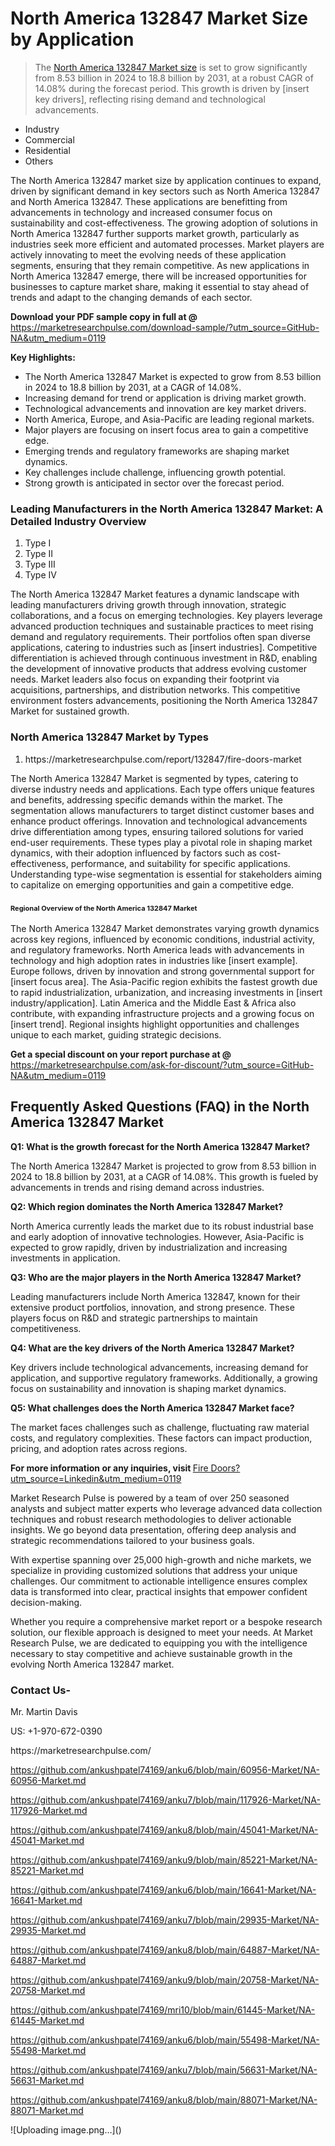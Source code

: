 <h1>North America 132847 Market&nbsp;Size by Application</h1><blockquote><p>The <a href="https://marketresearchpulse.com/download-sample/?utm_source=GitHub-NA&amp;utm_medium=0119">North America 132847 Market size</a> is set to grow significantly from 8.53 billion in 2024 to 18.8 billion by 2031, at a robust CAGR of 14.08% during the forecast period. This growth is driven by [insert key drivers], reflecting rising demand and technological advancements.</p></blockquote><ul><li>Industry<li> Commercial<li> Residential<li> Others</li></ul><p>The North America 132847 market size by application continues to expand, driven by significant demand in key sectors such as North America 132847 and North America 132847. These applications are benefitting from advancements in technology and increased consumer focus on sustainability and cost-effectiveness. The growing adoption of solutions in North America 132847 further supports market growth, particularly as industries seek more efficient and automated processes. Market players are actively innovating to meet the evolving needs of these application segments, ensuring that they remain competitive. As new applications in North America 132847 emerge, there will be increased opportunities for businesses to capture market share, making it essential to stay ahead of trends and adapt to the changing demands of each sector.</p><p><strong>Download your PDF sample copy in full at @ </strong><a href="https://marketresearchpulse.com/download-sample/?utm_source=GitHub-NA&amp;utm_medium=0119">https://marketresearchpulse.com/download-sample/?utm_source=GitHub-NA&amp;utm_medium=0119</a></p><p><strong>Key Highlights: </strong></p><ul><li>The North America 132847 Market is expected to grow from 8.53 billion in 2024 to 18.8 billion by 2031, at a CAGR of 14.08%.</li><li>Increasing demand for trend or application is driving market growth.</li><li>Technological advancements and innovation are key market drivers.</li><li>North America, Europe, and Asia-Pacific are leading regional markets.</li><li>Major players are focusing on insert focus area to gain a competitive edge.</li><li>Emerging trends and regulatory frameworks are shaping market dynamics.</li><li>Key challenges include challenge, influencing growth potential.</li><li>Strong growth is anticipated in sector over the forecast period.</li></ul><h3>Leading Manufacturers in the North America 132847 Market: A Detailed Industry Overview</h3><ol><li>Type I<li> Type II<li> Type III<li> Type IV</li></ol><div class="flex max-w-full flex-col flex-grow"><div class="min-h-8 text-message flex w-full flex-col items-end gap-2 whitespace-normal break-words [.text-message+&amp;]:mt-5" dir="auto" data-message-author-role="assistant" data-message-id="fd8432e4-4910-450d-b182-61b7bfb0a01f" data-message-model-slug="gpt-4o"><div class="flex w-full flex-col gap-1 empty:hidden first:pt-[3px]"><div class="markdown prose w-full break-words dark:prose-invert light"><p>The North America 132847 Market features a dynamic landscape with leading manufacturers driving growth through innovation, strategic collaborations, and a focus on emerging technologies. Key players leverage advanced production techniques and sustainable practices to meet rising demand and regulatory requirements. Their portfolios often span diverse applications, catering to industries such as [insert industries]. Competitive differentiation is achieved through continuous investment in R&amp;D, enabling the development of innovative products that address evolving customer needs. Market leaders also focus on expanding their footprint via acquisitions, partnerships, and distribution networks. This competitive environment fosters advancements, positioning the North America 132847 Market for sustained growth.</p></div></div></div></div><h3>North America 132847 Market by Types</h3><ol><li>https://marketresearchpulse.com/report/132847/fire-doors-market</li></ol><div class="flex max-w-full flex-col flex-grow"><div class="min-h-8 text-message flex w-full flex-col items-end gap-2 whitespace-normal break-words [.text-message+&amp;]:mt-5" dir="auto" data-message-author-role="assistant" data-message-id="084470be-0bb7-4664-bddf-5156b4f41249" data-message-model-slug="gpt-4o-mini"><div class="flex w-full flex-col gap-1 empty:hidden first:pt-[3px]"><div class="markdown prose w-full break-words dark:prose-invert light"><p>The North America 132847 Market is segmented by types, catering to diverse industry needs and applications. Each type offers unique features and benefits, addressing specific demands within the market. The segmentation allows manufacturers to target distinct customer bases and enhance product offerings. Innovation and technological advancements drive differentiation among types, ensuring tailored solutions for varied end-user requirements. These types play a pivotal role in shaping market dynamics, with their adoption influenced by factors such as cost-effectiveness, performance, and suitability for specific applications. Understanding type-wise segmentation is essential for stakeholders aiming to capitalize on emerging opportunities and gain a competitive edge.</p></div></div></div></div><h3><span style="font-size: 11px;">Regional Overview of the North America 132847 Market</span></h3><div class="flex max-w-full flex-col flex-grow"><div class="min-h-8 text-message flex w-full flex-col items-end gap-2 whitespace-normal break-words [.text-message+&amp;]:mt-5" dir="auto" data-message-author-role="assistant" data-message-id="e9038762-ce64-4e30-91c9-9bd413514231" data-message-model-slug="gpt-4o-mini"><div class="flex w-full flex-col gap-1 empty:hidden first:pt-[3px]"><div class="markdown prose w-full break-words dark:prose-invert light"><p>The North America 132847 Market demonstrates varying growth dynamics across key regions, influenced by economic conditions, industrial activity, and regulatory frameworks. North America leads with advancements in technology and high adoption rates in industries like [insert example]. Europe follows, driven by innovation and strong governmental support for [insert focus area]. The Asia-Pacific region exhibits the fastest growth due to rapid industrialization, urbanization, and increasing investments in [insert industry/application]. Latin America and the Middle East &amp; Africa also contribute, with expanding infrastructure projects and a growing focus on [insert trend]. Regional insights highlight opportunities and challenges unique to each market, guiding strategic decisions.</p></div></div></div></div><p><strong>Get a special discount on your report purchase at @ </strong><a href="https://marketresearchpulse.com/ask-for-discount/?utm_source=GitHub-NA&amp;utm_medium=0119">https://marketresearchpulse.com/ask-for-discount/?utm_source=GitHub-NA&amp;utm_medium=0119</a></p><h2>Frequently Asked Questions (FAQ) in the North America 132847 Market</h2><p><strong>Q1: What is the growth forecast for the North America 132847 Market?</strong></p><p>The North America 132847 Market is projected to grow from 8.53 billion in 2024 to 18.8 billion by 2031, at a CAGR of 14.08%. This growth is fueled by advancements in trends and rising demand across industries.</p><p><strong>Q2: Which region dominates the North America 132847 Market?</strong></p><p>North America currently leads the market due to its robust industrial base and early adoption of innovative technologies. However, Asia-Pacific is expected to grow rapidly, driven by industrialization and increasing investments in application.</p><p><strong>Q3: Who are the major players in the North America 132847 Market?</strong></p><p>Leading manufacturers include North America 132847, known for their extensive product portfolios, innovation, and strong presence. These players focus on R&amp;D and strategic partnerships to maintain competitiveness.</p><p><strong>Q4: What are the key drivers of the North America 132847 Market?</strong></p><p>Key drivers include technological advancements, increasing demand for application, and supportive regulatory frameworks. Additionally, a growing focus on sustainability and innovation is shaping market dynamics.</p><p><strong>Q5: What challenges does the North America 132847 Market face?</strong></p><p>The market faces challenges such as challenge, fluctuating raw material costs, and regulatory complexities. These factors can impact production, pricing, and adoption rates across regions.</p><p><strong>For more information or any inquiries, visit&nbsp;</strong><a href="Fire Doors?utm_source=Linkedin&utm_medium=0119">Fire Doors?utm_source=Linkedin&utm_medium=0119</a></p><p>Market Research Pulse is powered by a team of over 250 seasoned analysts and subject matter experts who leverage advanced data collection techniques and robust research methodologies to deliver actionable insights. We go beyond data presentation, offering deep analysis and strategic recommendations tailored to your business goals.</p><p>With expertise spanning over 25,000 high-growth and niche markets, we specialize in providing customized solutions that address your unique challenges. Our commitment to actionable intelligence ensures complex data is transformed into clear, practical insights that empower confident decision-making.</p><p>Whether you require a comprehensive market report or a bespoke research solution, our flexible approach is designed to meet your needs. At Market Research Pulse, we are dedicated to equipping you with the intelligence necessary to stay competitive and achieve sustainable growth in the evolving North America 132847 market.</p><h3><strong>Contact Us-</strong></h3><p>Mr. Martin Davis</p><p>US: +1-970-672-0390</p><p>https://marketresearchpulse.com/</p><p><a href="https://github.com/ankushpatel74169/anku6/blob/main/60956-Market/NA-60956-Market.md">https://github.com/ankushpatel74169/anku6/blob/main/60956-Market/NA-60956-Market.md</a></p><p><a href="https://github.com/ankushpatel74169/anku7/blob/main/117926-Market/NA-117926-Market.md">https://github.com/ankushpatel74169/anku7/blob/main/117926-Market/NA-117926-Market.md</a></p><p><a href="https://github.com/ankushpatel74169/anku8/blob/main/45041-Market/NA-45041-Market.md">https://github.com/ankushpatel74169/anku8/blob/main/45041-Market/NA-45041-Market.md</a></p><p><a href="https://github.com/ankushpatel74169/anku9/blob/main/85221-Market/NA-85221-Market.md">https://github.com/ankushpatel74169/anku9/blob/main/85221-Market/NA-85221-Market.md</a></p><p><a href="https://github.com/ankushpatel74169/anku6/blob/main/16641-Market/NA-16641-Market.md">https://github.com/ankushpatel74169/anku6/blob/main/16641-Market/NA-16641-Market.md</a></p><p><a href="https://github.com/ankushpatel74169/anku7/blob/main/29935-Market/NA-29935-Market.md">https://github.com/ankushpatel74169/anku7/blob/main/29935-Market/NA-29935-Market.md</a></p><p><a href="https://github.com/ankushpatel74169/anku8/blob/main/64887-Market/NA-64887-Market.md">https://github.com/ankushpatel74169/anku8/blob/main/64887-Market/NA-64887-Market.md</a></p><p><a href="https://github.com/ankushpatel74169/anku9/blob/main/20758-Market/NA-20758-Market.md">https://github.com/ankushpatel74169/anku9/blob/main/20758-Market/NA-20758-Market.md</a></p><p><a href="https://github.com/ankushpatel74169/mri10/blob/main/61445-Market/NA-61445-Market.md">https://github.com/ankushpatel74169/mri10/blob/main/61445-Market/NA-61445-Market.md</a></p><p><a href="https://github.com/ankushpatel74169/anku6/blob/main/55498-Market/NA-55498-Market.md">https://github.com/ankushpatel74169/anku6/blob/main/55498-Market/NA-55498-Market.md</a></p><p><a href="https://github.com/ankushpatel74169/anku7/blob/main/56631-Market/NA-56631-Market.md">https://github.com/ankushpatel74169/anku7/blob/main/56631-Market/NA-56631-Market.md</a></p><p><a href="https://github.com/ankushpatel74169/anku8/blob/main/88071-Market/NA-88071-Market.md">https://github.com/ankushpatel74169/anku8/blob/main/88071-Market/NA-88071-Market.md</a></p>
![Uploading image.png…]()
